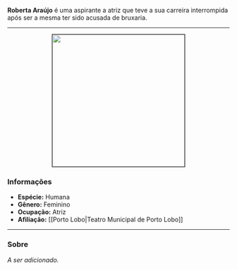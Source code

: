 **Roberta Araújo** é uma aspirante a atriz que teve a sua carreira interrompida após ser a mesma ter sido acusada de bruxaria.

---

<div style="text-align: center;">
<img src="https://i.imgur.com/neH045x.png" width="300" style="border: 1px solid black;">
</div>

### Informações

- **Espécie:** Humana
- **Gênero:** Feminino
- **Ocupação:** Atriz
- **Afiliação:** [[Porto Lobo|Teatro Municipal de Porto Lobo]]

---

### Sobre

*A ser adicionado.*